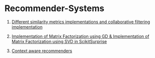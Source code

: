 # Recommender-Systems
1) [Different similarity metrics implementations and collaborative filtering implementation](https://github.com/KenzyAggour/Recommender-Systems/blob/main/SimilarityMetrics_CollaborativeFiltering.ipynb)

2) [Implementation of Matrix Factorization using GD & Implementation of Matrix Factorization using SVD in ScikitSurprise](https://github.com/KenzyAggour/Recommender-Systems/blob/main/MatrixFactorization_using_GD_%26_SVD.ipynb)

3) [Context aware recommenders](https://github.com/KenzyAggour/Recommender-Systems/blob/main/Context%20aware%20recommenders.ipynb) 
